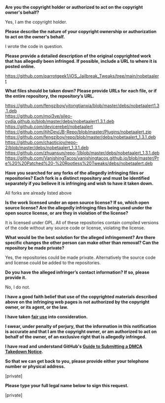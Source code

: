**Are you the copyright holder or authorized to act on the copyright owner's behalf?**

Yes, I am the copyright holder.

**Please describe the nature of your copyright ownership or authorization to act on the owner's behalf.**

I wrote the code in question.

**Please provide a detailed description of the original copyrighted work that has allegedly been infringed. If possible, include a URL to where it is posted online.**

https://github.com/parrotgeek1/iOS_Jailbreak_Tweaks/tree/main/nobetaalert

**What files should be taken down? Please provide URLs for each file, or if the entire repository, the repository’s URL.**

https://github.com/fengziboy/yitongtianxia/blob/master/debs/nobetaalert1.3.1.deb  
https://github.com/moj3ve/sileo-cydia.github.io/blob/master/debs/nobetaalert1.3.1.deb  
https://github.com/devicerebel/nobetaalert  
https://github.com/itjhDev/JB-Repo/blob/master/Plugins/nobetaalert.zip  
https://github.com/fengziboy/repo/blob/master/debs/nobetaalert_1.3.1.deb  
https://github.com/chaoticjoy/repo-2/blob/master/debs/nobetaalert_1.3.1.deb  
https://github.com/zhuansun/repo-1/blob/master/debs/nobetaalert_1.3.1.deb  
https://github.com/VanishingTacos/vanishingtacos.github.io/blob/master/Pre%20%20Patched%20-%20Rootless%20Tweaks/debs/nobetaalert.deb

**Have you searched for any forks of the allegedly infringing files or repositories? Each fork is a distinct repository and must be identified separately if you believe it is infringing and wish to have it taken down.**

All forks are already listed above

**Is the work licensed under an open source license? If so, which open source license? Are the allegedly infringing files being used under the open source license, or are they in violation of the license?**

It is licensed under GPL. All of these repositories contain compiled versions of the code without any source code or license, violating the license.

**What would be the best solution for the alleged infringement? Are there specific changes the other person can make other than removal? Can the repository be made private?**

Yes, the repositories could be made private. Alternatively the source code and license could be added to the repositories.

**Do you have the alleged infringer’s contact information? If so, please provide it.**

No, I do not.

**I have a good faith belief that use of the copyrighted materials described above on the infringing web pages is not authorized by the copyright owner, or its agent, or the law.**

**I have taken <a href="https://www.lumendatabase.org/topics/22">fair use</a> into consideration.**

**I swear, under penalty of perjury, that the information in this notification is accurate and that I am the copyright owner, or am authorized to act on behalf of the owner, of an exclusive right that is allegedly infringed.**

**I have read and understand GitHub's <a href="https://docs.github.com/articles/guide-to-submitting-a-dmca-takedown-notice/">Guide to Submitting a DMCA Takedown Notice</a>.**

**So that we can get back to you, please provide either your telephone number or physical address.**

[private]

**Please type your full legal name below to sign this request.**

[private]
